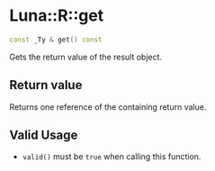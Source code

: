 # Luna::R::get

```c++
const _Ty & get() const
```

Gets the return value of the result object. 



## Return value
Returns one reference of the containing return value. 

## Valid Usage
* `valid()` must be `true` when calling this function. 

